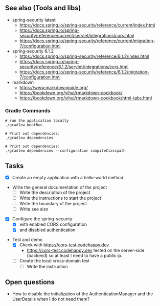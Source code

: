 

## See also (Tools and libs)
- spring-security latest
  - https://docs.spring.io/spring-security/reference/current/index.html
  - https://docs.spring.io/spring-security/reference/current/servlet/integrations/cors.html
  - https://docs.spring.io/spring-security/reference/current/migration-7/configuration.html
- spring-security 6.1.2
  - https://docs.spring.io/spring-security/reference/6.1.2/index.html
  - https://docs.spring.io/spring-security/reference/6.1.2/servlet/integrations/cors.html
  - https://docs.spring.io/spring-security/reference/6.1.2/migration-7/configuration.html
- markdown
  - https://www.markdownguide.org/
  - https://bookdown.org/yihui/rmarkdown-cookbook/
  - https://bookdown.org/yihui/rmarkdown-cookbook/html-tabs.html
### Gradle Commands
```shell
# run the application locally
./gradlew bootRun
```

```shell
# Print out dependencies:
./gradlew dependencies
```

```shell
# Print out dependencies:
./gradlew dependencies --configuration compileClasspath
```

## Tasks
- [X] Create an empty application with a hello-world method.
- Write the general documentation of the project
  - [ ] Write the description of the project
  - [ ] Write the instructions to start the project
  - [ ] Write the boundary of the project
  - [ ] Write see also
- [X] Configure the spring-security 
  - [X] with enabled CORS configuration
  - [X] and disabled authentication
- Test and demo
  - [X] ~~Check with https://cors-test.codehappy.dev~~
    * https://cors-test.codehappy.dev tested on the server-side (backend) so at least I need to have a public ip.
  - [ ] Create the local cross-domain test
    - [ ] Write the instruction

## Open questions
- How to disable the initialization of the AuthenticationManager and the UserDetails when I do not need them?